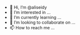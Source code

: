 - 👋 Hi, I’m @aliseidy
- 👀 I’m interested in ...
- 🌱 I’m currently learning ...
- 💞️ I’m looking to collaborate on ...
- 📫 How to reach me ...

<!---
aliseidy/aliseidy is a ✨ special ✨ repository because its `README.md` (this file) appears on your GitHub profile.
You can click the Preview link to take a look at your changes.
--->
